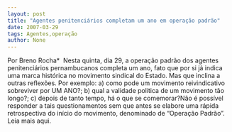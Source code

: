 ```yaml
---
layout: post
title: "Agentes penitenciários completam um ano em operação padrão"
date: 2007-03-29
tags: Agentes,operação
author: None
---
```

Por Breno Rocha*&nbsp; Nesta quinta,&nbsp;dia 29, a operação padrão dos agentes penitenciários pernambucanos completa um ano,&nbsp;fato que por si já indica uma marca histórica no movimento sindical do Estado. Mas que inclina a outras reflexões.
Por exemplo: a) como pode um movimento reivindicativo sobreviver por UM ANO?; b) qual a validade política de um movimento tão longo?; c) depois de tanto tempo, há o que se comemorar?Não é possível responder a tais questionamentos sem que antes se elabore uma rápida retrospectiva do início do movimento, denominado de “Operação Padrão”.&nbsp;
Leia mais aqui. 